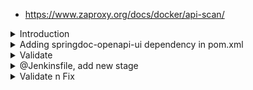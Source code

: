 - https://www.zaproxy.org/docs/docker/api-scan/



<details>
<summary>Introduction</summary>
<br>

  
  ![image](https://user-images.githubusercontent.com/75510135/155338584-5055b8a5-1d18-4bc2-ba7a-7c0fb478bbec.png)

  ![image](https://user-images.githubusercontent.com/75510135/155339143-cde7ddf4-e2d9-476f-aac9-f0954b437981.png)

  ![image](https://user-images.githubusercontent.com/75510135/155339609-3329575d-8380-4ad3-9acc-7a39969f30ac.png)

  ![image](https://user-images.githubusercontent.com/75510135/155340076-d6dc4418-0483-4b7e-8bb6-4bb891b8776d.png)

</details>


<details>
<summary>Adding springdoc-openapi-ui dependency in pom.xml</summary>
<br>

```
 <dependency>
     <groupId>org.springdoc</groupId>
   <artifactId>springdoc-openapi-ui</artifactId>
   <version>1.2.30</version>
</dependency>
```
  
 - run below command @ project root directory
  
```
mvn clean package
cd  target
java -jar xxxxx.jar
```
  
</details>


<details>
<summary>Validate</summary>
<br>

  - http://localhost:8080/v3/api-docs
  - http://localhost:8080/swagger-ui.html
  - Jason formatter - jasonviewer.stack.hu
  
</details>




<details>
<summary>@Jenkinsfile, add new stage</summary>
<br>

```
   stage('OWASP ZAP - DAST') {
      steps {
        withKubeConfig([credentialsId: 'kubeconfig']) {
          sh 'bash zap.sh'
        }
      }
    }
 ```
  
 - Create  zap.sh @ project root dir
  
```
 
#!/bin/bash

PORT=$(kubectl -n default get svc ${serviceName} -o json | jq .spec.ports[].nodePort)

# first run this
chmod 777 $(pwd)
echo $(id -u):$(id -g)
docker run -v $(pwd):/zap/wrk/:rw -t owasp/zap2docker-weekly zap-api-scan.py -t $applicationURL:$PORT/v3/api-docs -f openapi -r zap_report.html

exit_code=$?

# comment above cmd and uncomment below lines to run with CUSTOM RULES
# docker run -v $(pwd):/zap/wrk/:rw -t owasp/zap2docker-weekly zap-api-scan.py -t $applicationURL:$PORT/v3/api-docs -f openapi -c zap-rules -w report.md -J json_report.json -r zap_report.html

# HTML Report
 sudo mkdir -p owasp-zap-report
 sudo mv zap_report.html owasp-zap-report


echo "Exit Code : $exit_code"

 if [[ ${exit_code} -ne 0 ]];  then
    echo "OWASP ZAP Report has either Low/Medium/High Risk. Please check the HTML Report"
    exit 1;
   else
    echo "OWASP ZAP did not report any Risk"
 fi;
```
  
 - publish the report

 ```
  publishHTML([allowMissing: false, alwaysLinkToLastBuild: true, keepAll: true, reportDir: 'owasp-zap-report', reportFiles: 'zap_report.html', reportName: 'OWASP ZAP HTML Report', reportTitles: 'OWASP ZAP HTML Report'])
 
 ```
  
  
</details>


<details>
<summary>Validate n Fix</summary>
<br>

 ![image](https://user-images.githubusercontent.com/75510135/155824932-01792447-7c66-4d75-bdf6-417a26670f12.png)

 ![image](https://user-images.githubusercontent.com/75510135/155824946-17b51694-63c6-4da2-9fde-ec9406b9cc24.png)

 ![image](https://user-images.githubusercontent.com/75510135/155824956-866466a8-354e-4c7c-a50f-d84525d85793.png)

- Add spring-boot-starter-security dependency in pom.xml
  
 ```
  <dependency>
   <groupId>org.springframework.boot</groupId>
   <artifactId>spring-boot-starter-security</artifactId>
  </dependency>
```

 - Create a new class - src/main/java/com/devsecops/WebSecurityConfig.java 
  
 ```
  package com.devsecops;

import org.springframework.security.config.annotation.web.builders.HttpSecurity;
import org.springframework.security.config.annotation.web.configuration.EnableWebSecurity;
import org.springframework.security.config.annotation.web.configuration.WebSecurityConfigurerAdapter;

@EnableWebSecurity
public class WebSecurityConfig extends WebSecurityConfigurerAdapter {

    @Override
    protected void configure(HttpSecurity http) throws Exception {
        http.csrf().disable();

    }
}
```
  
 ![image](https://user-images.githubusercontent.com/75510135/155826002-3b55b7ee-75d4-4a90-a23d-5b06dec5fee5.png)

  - Modify zap.sh script with below details
 
 ```
  #!/bin/bash

PORT=$(kubectl -n default get svc ${serviceName} -o json | jq .spec.ports[].nodePort)

# first run this
chmod 777 $(pwd)
echo $(id -u):$(id -g)
# docker run -v $(pwd):/zap/wrk/:rw -t owasp/zap2docker-weekly zap-api-scan.py -t $applicationURL:$PORT/v3/api-docs -f openapi -r zap_report.html


# comment above cmd and uncomment below lines to run with CUSTOM RULES
docker run -v $(pwd):/zap/wrk/:rw -t owasp/zap2docker-weekly zap-api-scan.py -t $applicationURL:$PORT/v3/api-docs -f openapi -c zap_rules -r zap_report.html

exit_code=$?


# HTML Report
 sudo mkdir -p owasp-zap-report
 sudo mv zap_report.html owasp-zap-report


echo "Exit Code : $exit_code"

 if [[ ${exit_code} -ne 0 ]];  then
    echo "OWASP ZAP Report has either Low/Medium/High Risk. Please check the HTML Report"
    exit 1;
   else
    echo "OWASP ZAP did not report any Risk"
 fi;


# Generate ConfigFile
# docker run -v $(pwd):/zap/wrk/:rw -t owasp/zap2docker-weekly zap-api-scan.py -t http://devsecops-demo.eastus.cloudapp.azure.com:31933/v3/api-docs -f openapi -g gen_file

```
  
  - Add a new file zap_rules  - replace the url with your external ip and node port 
  
  ```
  # zap-api-scan rule configuration file
  # Change WARN to IGNORE to ignore rule or FAIL to fail if rule matches
  # Active scan rules set to IGNORE will not be run which will speed up the scan
  # Only the rule identifiers are used - the names are just for info
  # You can add your own messages to each rule by appending them after a tab on each line.
  100001	IGNORE	http://devsecops-demo.eastus.cloudapp.azure.com:31933/
  100000	IGNORE	http://devsecops-demo.eastus.cloudapp.azure.com:31933/
  ```
  
  - Add spring-security.version in pom.xml
  
  ```
  <properties>
   <project.build.sourceEncoding>UTF-8</project.build.sourceEncoding>
   <project.reporting.outputEncoding>UTF-8</project.reporting.outputEncoding>
   <java.version>1.8</java.version>
   <tomcat.version>9.0.43</tomcat.version>
   <spring-security.version>5.4.4</spring-security.version>
</properties>
  ```
</details>




